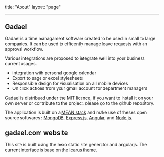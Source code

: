 title: "About"
layout: "page"

---

## Gadael

Gadael is a time managament software created to be used in small to large companies. It can be used to efficently manage leave requests with an approval workflow.

Various integrations are proposed to integrate well into your business current usages.

* integration with personal google calendar
* Export to sage or excel stylesheets
* Responsible design for visualisation on all mobile devices
* On click actions from your gmail account for department managers

Gadael is distribued under the MIT licence, if you want to install it on your own server or contribute to the project, please go to the [github repository](https://github.com/gadael/gadael).

The application is built on a [MEAN stack](https://en.wikipedia.org/wiki/MEAN_%28software_bundle%29) and make use of theses open source softwares : [MongoDB](https://www.mongodb.com/), [Express.js](http://expressjs.com/), [Angular](https://angularjs.org/), and [Node.js](https://nodejs.org/).


## gadael.com website

This site is built using the hexo static site generator and angularjs. The current interface is base on the [Icarus theme](https://github.com/ppoffice/hexo-theme-icarus).
